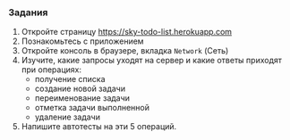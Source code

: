 ### Задания

1. Откройте страницу https://sky-todo-list.herokuapp.com
2. Познакомьтесь с приложением
3. Откройте консоль в браузере, вкладка `Network` (Сеть)
4. Изучите, какие запросы уходят на сервер и какие ответы приходят при операциях:
   - получение списка
   - создание новой задачи
   - переименование задачи
   - отметка задачи выполненной
   - удаление задачи
5. Напишите автотесты на эти 5 операций.